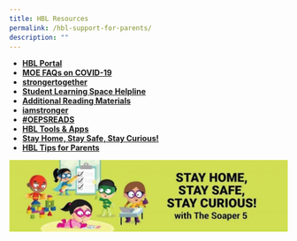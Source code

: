 ```yaml
---
title: HBL Resources
permalink: /hbl-support-for-parents/
description: ""
---
```

<ul>
<li><a href="https://sites.google.com/view/oepshbl/home?pli=1&authuser=3"><strong>HBL Portal</strong></a></li>
<li><a href="https://www.moe.gov.sg/page%20not%20found?item=%2ffaqs-wuhan-coronavirus-infection&user=extranet%5cAnonymous&site=moe-website"><strong>MOE FAQs on COVID-19</strong></a></li>
<li><strong><a href="https://www.flipsnack.com/operaestatepri/back-to-school_-school-website/full-view.html"><strong>strongertogether</strong></a></li>
<li><strong><a href="/sls-helpline/"><strong>Student Learning Space Helpline</strong></a></li>
<li><strong><a href="/additional-materials-during-hbl/"><strong>Additional Reading Materials</strong></a></li>
<li><strong><a href="/i-am-stronger-school-programme/"><strong>iamstronger</strong></a></li>
<li><a href="/book-recommendations/"><strong>#OEPSREADS</strong></a></li>
<li><strong><a href="/hbl-tools-apps/?fl_builder"><strong>HBL Tools &amp; Apps</strong></li>
<li><strong><a href="/stay-home-stay-safe-and-stay-curious/"><strong>Stay Home, Stay Safe, Stay Curious!</strong></li>
<li><strong><a href="/home-based-learning-tips-for-parents/?fl_builder"><strong>HBL Tips for Parents</strong></li>
</ul>
<img src="/images/hbl.jpg">